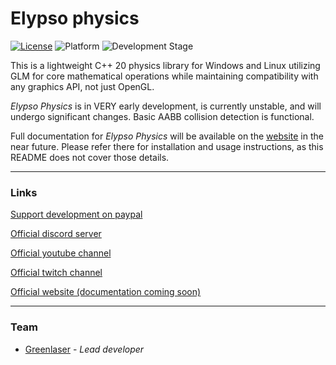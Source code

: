 # Elypso physics

[![License](https://img.shields.io/badge/license-Zlib-blue)](LICENSE.md)
![Platform](https://img.shields.io/badge/platform-Windows%20%7C%20Linux-brightgreen)
![Development Stage](https://img.shields.io/badge/development-early-yellow)

This is a lightweight C++ 20 physics library for Windows and Linux utilizing GLM for core mathematical operations while maintaining compatibility with any graphics API, not just OpenGL.

*Elypso Physics* is in VERY early development, is currently unstable, and will undergo significant changes. Basic AABB collision detection is functional.

Full documentation for *Elypso Physics* will be available on the [website](https://www.elypsoengine.com) in the near future. Please refer there for installation and usage instructions, as this README does not cover those details.

---

### Links

[Support development on paypal](https://www.paypal.com/donate/?hosted_button_id=QWG8SAYX5TTP6)

[Official discord server](https://discord.gg/jkvasmTND5)

[Official youtube channel](https://youtube.com/greenlaser)

[Official twitch channel](https://www.twitch.tv/greenlaseer)

[Official website (documentation coming soon)](https://elypsoengine.com)

---

### Team

* [Greenlaser](https://github.com/greeenlaser) - *Lead developer*